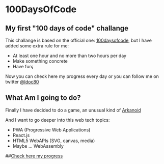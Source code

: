# 100DaysOfCode
## My first "100 days of code" challange

This challange is based on the official one: [100daysofcode](http://www.100daysofcode.com), but I have added some extra rule for me: 

* At least one hour and no more than two hours per day
* Make something concrete
* Have fun¡

Now you can check here my progress every day or you can follow me on twitter [@ldoc80](https://twitter.com/ldoc80)

## What Am I going to do?

Finally I have decided to do a game, an unusual kind of [Arkanoid](https://es.wikipedia.org/wiki/Arkanoid) 

And I want to go deeper into this web tech topics:

* PWA (Progressive Web Applications)
* React.js
* HTML5 WebAPIs (SVG, canvas, media)
* Maybe ... WebAssembly

##[Check here my progress](https://github.com/ldoc/100DaysOfCode/blob/master/PROGRESS.md)